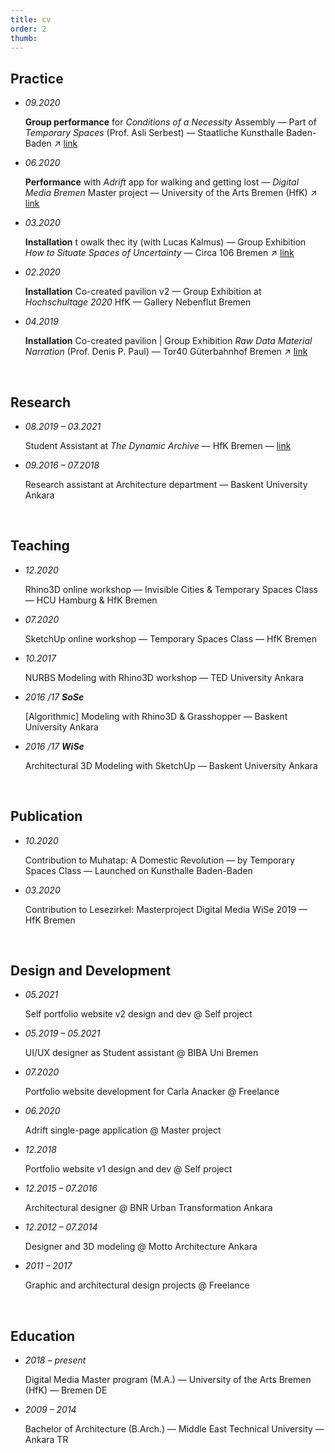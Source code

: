 ```yaml
---
title: cv
order: 2
thumb:
---
```


## Practice

- *09.2020* <p>**Group performance** for *Conditions of a Necessity* Assembly — Part of *Temporary Spaces* (Prof. Asli Serbest) — Staatliche Kunsthalle Baden-Baden &#8599; [link](https://conditionsofanecessity.net/)</p>
- *06.2020* <p>**Performance** with *Adrift* app for walking and getting lost — *Digital Media Bremen* Master project — University of the Arts Bremen (HfK) &#8599; [link](https://farzadgo.github.io/adrift-react)</p>
- *03.2020* <p>**Installation** t owalk thec ity (with Lucas Kalmus) — Group Exhibition *How to Situate Spaces of Uncertainty* — Circa 106 Bremen &#8599; [link](https://www.random.com)</p>
- *02.2020* <p>**Installation** Co-created pavilion v2 —  Group Exhibition at *Hochschultage 2020* HfK — Gallery Nebenflut Bremen</p>
- *04.2019* <p>**Installation** Co-created pavilion | Group Exhibition *Raw Data Material Narration* (Prof. Denis P. Paul) — Tor40 Güterbahnhof Bremen &#8599; [link](http://raw-data-material-narration.digitalmedia-bremen.de/)</p>

<br>

## Research

- *08.2019 – 03.2021* <p> Student Assistant at *The Dynamic Archive* — HfK Bremen — [link](https://thedynamicarchive.net/page/about) </p>
- *09.2016 – 07.2018* <p> Research assistant at Architecture department — Baskent University Ankara </p>

<br>

## Teaching

- *12.2020* <p>Rhino3D online workshop — Invisible Cities & Temporary Spaces Class — HCU Hamburg & HfK Bremen</p>
- *07.2020* <p>SketchUp online workshop — Temporary Spaces Class — HfK Bremen</p>
- *10.2017* <p>NURBS Modeling with Rhino3D workshop — TED University Ankara</p>
- *2016 /17 __SoSe__*	<p>[Algorithmic] Modeling with Rhino3D & Grasshopper — Baskent University Ankara</p>
- *2016 /17 __WiSe__*	<p>Architectural 3D Modeling with SketchUp — Baskent University Ankara</p>

<br>

## Publication

- *10.2020*	<p> Contribution to Muhatap: A Domestic Revolution — by Temporary Spaces Class — Launched on Kunsthalle Baden-Baden </p>
- *03.2020*<p> Contribution to Lesezirkel: Masterproject Digital Media WiSe 2019 — HfK Bremen </p>

<br>

## Design and Development

- *05.2021* <p>Self portfolio website v2 design and dev @ Self project</p>
- *05.2019 – 05.2021* <p>UI/UX designer as Student assistant @ BIBA Uni Bremen</p>
- *07.2020* <p>Portfolio website development for Carla Anacker @ Freelance</p>
- *06.2020* <p>Adrift single-page application @ Master project</p>
- *12.2018* <p>Portfolio website v1 design and dev @ Self project</p>
- *12.2015 – 07.2016* <p>Architectural designer @ BNR Urban Transformation Ankara</p>
- *12.2012 – 07.2014* <p>Designer and 3D modeling @ Motto Architecture Ankara</p>
- *2011 – 2017*	<p>Graphic and architectural design projects @ Freelance</p>

<br>

## Education

- *2018 – present*	<p>Digital Media Master program (M.A.) — University of the Arts Bremen (HfK) — Bremen DE</p>
- *2009 – 2014*	<p>Bachelor of Architecture (B.Arch.) — Middle East Technical University — Ankara TR</p>
